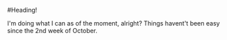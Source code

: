 #Heading!

I'm doing what I can as of the moment, alright? 
Things havent't been easy since the 2nd week of October.
